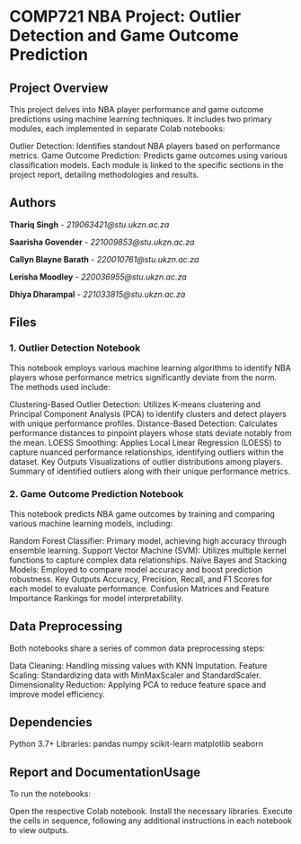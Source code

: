 <h1>COMP721 NBA Project: Outlier Detection and Game Outcome Prediction</h1>
<h2>Project Overview</h2>
This project delves into NBA player performance and game outcome predictions using machine learning techniques. It includes two primary modules, each implemented in separate Colab notebooks:

Outlier Detection: Identifies standout NBA players based on performance metrics.
Game Outcome Prediction: Predicts game outcomes using various classification models.
Each module is linked to the specific sections in the project report, detailing methodologies and results.

<h2>Authors</h2>
<b>Thariq Singh</b> - <i>219063421@stu.ukzn.ac.za</i><p><p>
<b>Saarisha Govender</b> - <i>221009853@stu.ukzn.ac.za</i><p>
<b>Callyn Blayne Barath</b> - <i>220010761@stu.ukzn.ac.za</i><p>
<b>Lerisha Moodley</b> - <i>220036955@stu.ukzn.ac.za</i><p>
<b>Dhiya Dharampal</b> - <i>221033815@stu.ukzn.ac.za</i><p>

<h2>Files</h2>
<h3>1. Outlier Detection Notebook</h3>
This notebook employs various machine learning algorithms to identify NBA players whose performance metrics significantly deviate from the norm. The methods used include:

Clustering-Based Outlier Detection: Utilizes K-means clustering and Principal Component Analysis (PCA) to identify clusters and detect players with unique performance profiles.
Distance-Based Detection: Calculates performance distances to pinpoint players whose stats deviate notably from the mean.
LOESS Smoothing: Applies Local Linear Regression (LOESS) to capture nuanced performance relationships, identifying outliers within the dataset.
Key Outputs
Visualizations of outlier distributions among players.
Summary of identified outliers along with their unique performance metrics.
<h3>2. Game Outcome Prediction Notebook</h3>
This notebook predicts NBA game outcomes by training and comparing various machine learning models, including:

Random Forest Classifier: Primary model, achieving high accuracy through ensemble learning.
Support Vector Machine (SVM): Utilizes multiple kernel functions to capture complex data relationships.
Naïve Bayes and Stacking Models: Employed to compare model accuracy and boost prediction robustness.
Key Outputs
Accuracy, Precision, Recall, and F1 Scores for each model to evaluate performance.
Confusion Matrices and Feature Importance Rankings for model interpretability.
<h2>Data Preprocessing</h2>
Both notebooks share a series of common data preprocessing steps:

Data Cleaning: Handling missing values with KNN Imputation.
Feature Scaling: Standardizing data with MinMaxScaler and StandardScaler.
Dimensionality Reduction: Applying PCA to reduce feature space and improve model efficiency.
<h2>Dependencies</h2>
Python 3.7+
Libraries:
pandas
numpy
scikit-learn
matplotlib
seaborn
<h2>Report and Documentation</
The complete project report, including methodology, detailed analysis, and results, is available in the GitHub repository. The report outlines the project’s objectives, data sources, model evaluations, and insights.

<h2>Usage</h2>
To run the notebooks:

Open the respective Colab notebook.
Install the necessary libraries.
Execute the cells in sequence, following any additional instructions in each notebook to view outputs.
